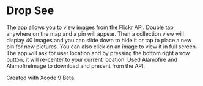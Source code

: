 # Drop See

The app allows you to view images from the Flickr API. Double tap anywhere on the map and a pin will appear. Then a collection view will display 40 images and you can slide down to hide it or tap to place a new pin for new pictures. You can also click on an image to view it in full screen. The app will ask for user location and by pressing the bottom right arrow button, it will re-center to your current location. Used Alamofire and AlamofireImage to download and present from the API.

Created with Xcode 9 Beta.
